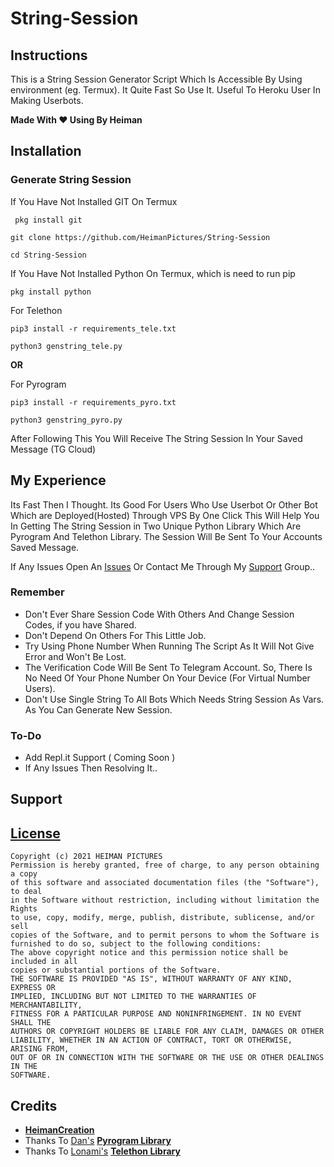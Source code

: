 # String-Session

## Instructions

This is a String Session Generator Script Which Is Accessible By Using environment (eg. Termux). It Quite Fast So Use It. Useful To Heroku User In Making Userbots.

<b>Made With ❤️ Using By Heiman</b>

## Installation

### Generate String Session

If You Have Not Installed GIT On Termux


```
 pkg install git 
```
```
git clone https://github.com/HeimanPictures/String-Session
```
```
cd String-Session
```
If You Have Not Installed Python On Termux, which is need to run pip

```
pkg install python 
```
For Telethon
```
pip3 install -r requirements_tele.txt
```
```
python3 genstring_tele.py
```
<b>OR</b>

For Pyrogram 
```
pip3 install -r requirements_pyro.txt
```
```
python3 genstring_pyro.py
```

   After Following This You Will Receive The String Session In Your Saved Message (TG Cloud)

## My Experience

  Its Fast Then I Thought. Its Good For Users Who Use Userbot Or Other Bot Which are Deployed(Hosted) Through VPS By One Click
This Will Help You In Getting The String Session in Two Unique Python Library Which Are Pyrogram And Telethon Library. The 
Session Will Be Sent To Your Accounts Saved Message. 

  If Any Issues Open An [Issues](https://github.com/HeimanPictures/String-Session/issues/new/choose) Or Contact Me Through My [Support](https://github.com/HeimanPictures/String-Session/blob/Main/README.md#support) Group..

### Remember

- Don't Ever Share Session Code With Others And Change Session Codes, if you have Shared.
- Don't Depend On Others For This Little Job.
- Try Using Phone Number When Running The Script As It Will Not Give Error and Won't Be Lost.
- The Verification Code Will Be Sent To Telegram Account. So, There Is No Need Of Your Phone 
Number On Your Device (For Virtual Number Users).
- Don't Use Single String To All Bots Which Needs String Session As Vars. As You Can Generate
New Session.

### To-Do

- Add Repl.it Support ( Coming Soon )
- If Any Issues Then Resolving It..

## Support


## [License](./LICENSE)

```
Copyright (c) 2021 HEIMAN PICTURES
Permission is hereby granted, free of charge, to any person obtaining a copy
of this software and associated documentation files (the "Software"), to deal
in the Software without restriction, including without limitation the Rights
to use, copy, modify, merge, publish, distribute, sublicense, and/or sell
copies of the Software, and to permit persons to whom the Software is
furnished to do so, subject to the following conditions:
The above copyright notice and this permission notice shall be included in all
copies or substantial portions of the Software.
THE SOFTWARE IS PROVIDED "AS IS", WITHOUT WARRANTY OF ANY KIND, EXPRESS OR
IMPLIED, INCLUDING BUT NOT LIMITED TO THE WARRANTIES OF MERCHANTABILITY,
FITNESS FOR A PARTICULAR PURPOSE AND NONINFRINGEMENT. IN NO EVENT SHALL THE
AUTHORS OR COPYRIGHT HOLDERS BE LIABLE FOR ANY CLAIM, DAMAGES OR OTHER
LIABILITY, WHETHER IN AN ACTION OF CONTRACT, TORT OR OTHERWISE, ARISING FROM,
OUT OF OR IN CONNECTION WITH THE SOFTWARE OR THE USE OR OTHER DEALINGS IN THE
SOFTWARE.
```

## Credits

- <b>[HeimanCreation](https://telegram.dog/HeimanCreation)</b>
- Thanks To [Dan's](https://github.com/delivrance) <b>[Pyrogram Library](https://github.com/pyrogram/pyrogram)</b>
- Thanks To [Lonami's](https://github.com/Lonami) <b>[Telethon Library](https://github.com/LonamiWebs/Telethon)</b>
